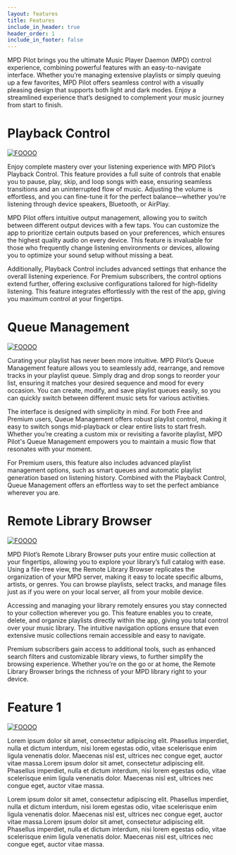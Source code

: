 ```yaml
---
layout: features
title: Features
include_in_header: true
header_order: 1
include_in_footer: false
---
```


MPD Pilot brings you the ultimate Music Player Daemon (MPD) control experience, combining powerful features with an easy-to-navigate interface. Whether you’re managing extensive playlists or simply queuing up a few favorites, MPD Pilot offers seamless control with a visually pleasing design that supports both light and dark modes. Enjoy a streamlined experience that’s designed to complement your music journey from start to finish.

# Playback Control

<a href="/assets/screenshots/app/iphone/main/Simulator Screenshot - iPhone 15 Pro Max - 2024-01-24 at 13.42.22.jpg" data-pswp-width="1290" data-pswp-height="2796"
    target="_blank">
    <img src="/assets/screenshots/app/iphone/main/Simulator Screenshot - iPhone 15 Pro Max - 2024-01-24 at 13.42.22.jpg" alt="FOOOO" class="img-r"/>
</a>

Enjoy complete mastery over your listening experience with MPD Pilot’s Playback Control. This feature provides a full suite of controls that enable you to pause, play, skip, and loop songs with ease, ensuring seamless transitions and an uninterrupted flow of music. Adjusting the volume is effortless, and you can fine-tune it for the perfect balance—whether you’re listening through device speakers, Bluetooth, or AirPlay.

MPD Pilot offers intuitive output management, allowing you to switch between different output devices with a few taps. You can customize the app to prioritize certain outputs based on your preferences, which ensures the highest quality audio on every device. This feature is invaluable for those who frequently change listening environments or devices, allowing you to optimize your sound setup without missing a beat.

Additionally, Playback Control includes advanced settings that enhance the overall listening experience. For Premium subscribers, the control options extend further, offering exclusive configurations tailored for high-fidelity listening. This feature integrates effortlessly with the rest of the app, giving you maximum control at your fingertips.

# Queue Management

<a href="/assets/screenshots/app/iphone/main/Simulator Screenshot - iPhone 15 Pro Max - 2024-01-24 at 13.42.22.jpg" data-pswp-width="1290" data-pswp-height="2796"
    target="_blank">
    <img src="/assets/screenshots/app/iphone/main/Simulator Screenshot - iPhone 15 Pro Max - 2024-01-24 at 13.42.22.jpg" alt="FOOOO" class="img-l" />
</a>

Curating your playlist has never been more intuitive. MPD Pilot’s Queue Management feature allows you to seamlessly add, rearrange, and remove tracks in your playlist queue. Simply drag and drop songs to reorder your list, ensuring it matches your desired sequence and mood for every occasion. You can create, modify, and save playlist queues easily, so you can quickly switch between different music sets for various activities.

The interface is designed with simplicity in mind. For both Free and Premium users, Queue Management offers robust playlist control, making it easy to switch songs mid-playback or clear entire lists to start fresh. Whether you’re creating a custom mix or revisiting a favorite playlist, MPD Pilot's Queue Management empowers you to maintain a music flow that resonates with your moment.

For Premium users, this feature also includes advanced playlist management options, such as smart queues and automatic playlist generation based on listening history. Combined with the Playback Control, Queue Management offers an effortless way to set the perfect ambiance wherever you are.

# Remote Library Browser

<a href="/assets/screenshots/app/iphone/main/Simulator Screenshot - iPhone 15 Pro Max - 2024-01-24 at 13.42.22.jpg" data-pswp-width="1290" data-pswp-height="2796"
    target="_blank">
    <img src="/assets/screenshots/app/iphone/main/Simulator Screenshot - iPhone 15 Pro Max - 2024-01-24 at 13.42.22.jpg" alt="FOOOO" class="img-r" />
</a>

MPD Pilot’s Remote Library Browser puts your entire music collection at your fingertips, allowing you to explore your library’s full catalog with ease. Using a file-tree view, the Remote Library Browser replicates the organization of your MPD server, making it easy to locate specific albums, artists, or genres. You can browse playlists, select tracks, and manage files just as if you were on your local server, all from your mobile device.

Accessing and managing your library remotely ensures you stay connected to your collection wherever you go. This feature enables you to create, delete, and organize playlists directly within the app, giving you total control over your music library. The intuitive navigation options ensure that even extensive music collections remain accessible and easy to navigate.

Premium subscribers gain access to additional tools, such as enhanced search filters and customizable library views, to further simplify the browsing experience. Whether you’re on the go or at home, the Remote Library Browser brings the richness of your MPD library right to your device.

# Feature 1

<a href="/assets/screenshots/app/iphone/main/Simulator Screenshot - iPhone 15 Pro Max - 2024-01-24 at 13.42.22.jpg" data-pswp-width="1290" data-pswp-height="2796"
    target="_blank">
    <img src="/assets/screenshots/app/iphone/main/Simulator Screenshot - iPhone 15 Pro Max - 2024-01-24 at 13.42.22.jpg" alt="FOOOO" class="img-l" />
</a>

Lorem ipsum dolor sit amet, consectetur adipiscing elit. Phasellus imperdiet, nulla et dictum interdum, nisi lorem egestas odio, vitae scelerisque enim ligula venenatis dolor. Maecenas nisl est, ultrices nec congue eget, auctor vitae massa.Lorem ipsum dolor sit amet, consectetur adipiscing elit. Phasellus imperdiet, nulla et dictum interdum, nisi lorem egestas odio, vitae scelerisque enim ligula venenatis dolor. Maecenas nisl est, ultrices nec congue eget, auctor vitae massa.

Lorem ipsum dolor sit amet, consectetur adipiscing elit. Phasellus imperdiet, nulla et dictum interdum, nisi lorem egestas odio, vitae scelerisque enim ligula venenatis dolor. Maecenas nisl est, ultrices nec congue eget, auctor vitae massa.Lorem ipsum dolor sit amet, consectetur adipiscing elit. Phasellus imperdiet, nulla et dictum interdum, nisi lorem egestas odio, vitae scelerisque enim ligula venenatis dolor. Maecenas nisl est, ultrices nec congue eget, auctor vitae massa.